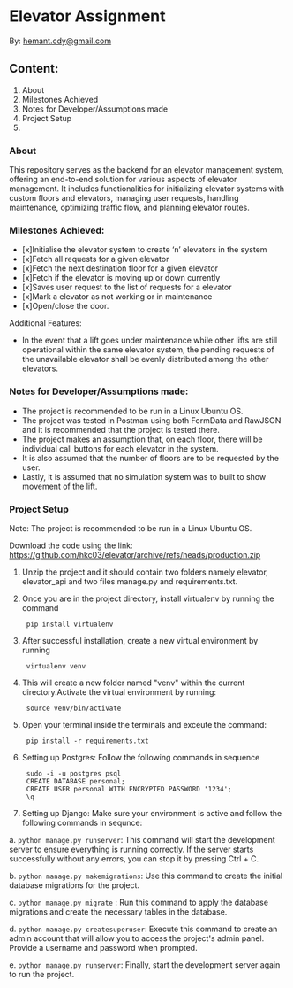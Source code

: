 
# Elevator Assignment
By: hemant.cdy@gmail.com

## Content:

1. About
2. Milestones Achieved
3. Notes for Developer/Assumptions made
4. Project Setup
5. 

### About
This repository serves as the backend for an elevator management system, offering an end-to-end solution for various aspects of elevator management. It includes functionalities for initializing elevator systems with custom floors and elevators, managing user requests, handling maintenance, optimizing traffic flow, and planning elevator routes. 

### Milestones Achieved:
- [x]Initialise the elevator system to create ‘n’ elevators in the system
- [x]Fetch all requests for a given elevator
- [x]Fetch the next destination floor for a given elevator
- [x]Fetch if the elevator is moving up or down currently
- [x]Saves user request to the list of requests for a elevator
- [x]Mark a elevator as not working or in maintenance 
- [x]Open/close the door.

Additional Features:
- In the event that a lift goes under maintenance while other lifts are still operational within the same elevator system, the pending requests of the unavailable elevator shall be evenly distributed among the other elevators.

### Notes for Developer/Assumptions made:
- The project is recommended to be run in a Linux Ubuntu OS.
- The project was tested in Postman using both FormData and RawJSON and it is recommended that the project is tested there.
- The project makes an assumption that, on each floor, there will be individual call buttons for each elevator in the system.
- It is also assumed that the number of floors are to be requested by the user.
- Lastly, it is assumed that no simulation system was to built to show movement of the lift.


### Project Setup

Note: The project is recommended to be run in a Linux Ubuntu OS.

Download the code using the link: 
https://github.com/hkc03/elevator/archive/refs/heads/production.zip



1. Unzip the project and it should contain two folders namely elevator, elevator_api and two files manage.py and requirements.txt. 
2. Once you are in the project directory, install virtualenv by running the command     

        pip install virtualenv 

3. After successful installation, create a new virtual environment by running 

        virtualenv venv


4. This will create a new folder named "venv" within the current directory.Activate the virtual environment by running:

        source venv/bin/activate

5. Open your terminal inside the terminals and exceute the command:
        
        pip install -r requirements.txt


6. Setting up Postgres: Follow the following commands in sequence

        sudo -i -u postgres psql
        CREATE DATABASE personal;
        CREATE USER personal WITH ENCRYPTED PASSWORD '1234';
        \q
7. Setting up Django: 
Make sure your environment is active and follow the following commands in sequnce:

a. ```python manage.py runserver```: This command will start the development server to ensure everything is running correctly. If the server starts successfully without any errors, you can stop it by pressing Ctrl + C.

b. ```python manage.py makemigrations```: Use this command to create the initial database migrations for the project.

c. ```python manage.py migrate``` : Run this command to apply the database migrations and create the necessary tables in the database.

d. ```python manage.py createsuperuser```: Execute this command to create an admin account that will allow you to access the project's admin panel. Provide a username and password when prompted.

e. ```python manage.py runserver```: Finally, start the development server again to run the project.


### 
